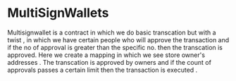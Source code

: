 # MultiSignWallets
Multisignwallet is a contract in which we do basic transcation but with a twist , in which we have certain 
people who will approve the transaction and if the no of approval is greater than the specific no. then the
transcation is approved. 
Here we create a mapping in which we see store owner's addresses . 
The transcation is approved by owners and if the count of approvals passes a certain limit then the transaction is executed .
